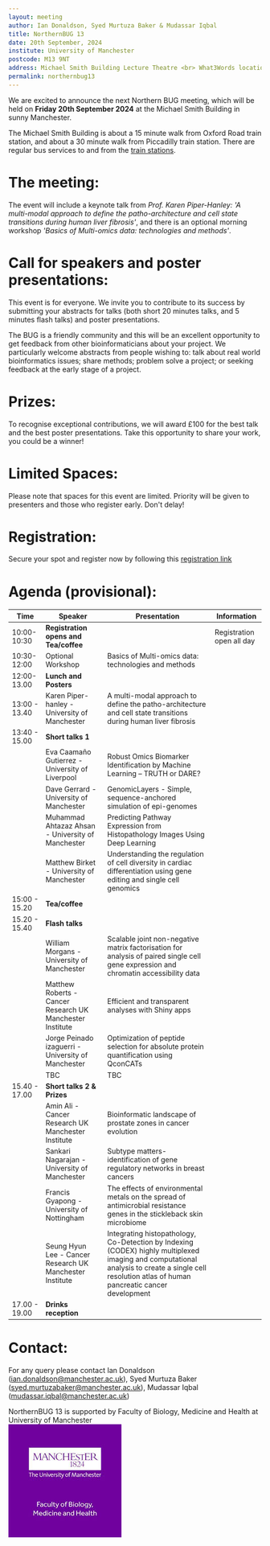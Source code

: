 ```yaml
---
layout: meeting
author: Ian Donaldson, Syed Murtuza Baker & Mudassar Iqbal
title: NorthernBUG 13
date: 20th September, 2024
institute: University of Manchester
postcode: M13 9NT
address: Michael Smith Building Lecture Theatre <br> What3Words location ///chips.path.motion
permalink: northernbug13
---
```



We are excited to announce the next Northern BUG meeting, which will be held on __Friday 20th September 2024__ at the Michael Smith Building in sunny Manchester. 

The Michael Smith Building is about a 15 minute walk from Oxford Road train station, and about a 30 minute walk from Piccadilly train station. There are regular bus services to and from the [train stations](https://www.tfgm.com/plan-a-journey).
 
# The meeting:
The event will include a keynote talk from _Prof. Karen Piper-Hanley: 'A multi-modal approach to define the patho-architecture and cell state transitions during human liver fibrosis'_, and there is an optional morning workshop _'Basics of Multi-omics data: technologies and methods'_.
 
# Call for speakers and poster presentations:
This event is for everyone. We invite you to contribute to its success by submitting your abstracts for talks (both short 20 minutes talks, and 5 minutes flash talks) and poster presentations.   
 
The BUG is a friendly community and this will be an excellent opportunity to get feedback from other bioinformaticians about your project. We particularly welcome abstracts from people wishing to: talk about real world bioinformatics issues; share methods; problem solve a project; or seeking feedback at the early stage of a project.
 
# Prizes:
To recognise exceptional contributions, we will award £100 for the best talk and the best poster presentations. Take this opportunity to share your work, you could be a winner!
 
# Limited Spaces:
Please note that spaces for this event are limited. Priority will be given to presenters and those who register early. Don't delay!

# Registration:
Secure your spot and register now by following this [registration link](https://forms.gle/nQpV2DE4LvuEQheCA)


# Agenda (provisional):

| Time          | Speaker        | Presentation | Information |
|---------------|----------------|--------------|-------------|
| 10:00-10:30   | **Registration opens and Tea/coffee** | |   Registration open all day |
| 10:30-12:00   | Optional Workshop | Basics of Multi-omics data: technologies and methods | |
| 12:00-13.00   | **Lunch and Posters** | | |
| 13:00 - 13.40 | Karen Piper-hanley - University of Manchester | A multi-modal approach to define the patho-architecture and cell state transitions during human liver fibrosis | |
| 13:40 - 15.00 | **Short talks 1**      | | |
|    | Eva Caamaño Gutierrez - University of Liverpool  | Robust Omics Biomarker Identification by Machine Learning – TRUTH or DARE?  | |
|    | Dave Gerrard - University of Manchester |  GenomicLayers - Simple, sequence-anchored simulation of epi-genomes    | |
|    | Muhammad Ahtazaz Ahsan - University of Manchester  | Predicting Pathway Expression from Histopathology Images Using Deep Learning  | |
|    | Matthew Birket - University of Manchester  | Understanding the regulation of cell diversity in cardiac differentiation using gene editing and single cell genomics  | |
| 15:00 - 15.20 |   **Tea/coffee**    | | |
| 15.20 - 15.40 | **Flash talks**  | | |
|    | William Morgans - University of Manchester |  Scalable joint non-negative matrix factorisation for analysis of paired single cell gene expression and chromatin accessibility data | |
|    | Matthew Roberts - Cancer Research UK Manchester Institute |  Efficient and transparent analyses with Shiny apps    | |
|    | Jorge Peinado izaguerri - University of Manchester  | Optimization of peptide selection for absolute protein quantification using QconCATs  | |
|    | TBC  | TBC  | |
| 15.40 - 17.00 | **Short talks 2 & Prizes** | | |
|    | Amin Ali - Cancer Research UK Manchester Institute | Bioinformatic landscape of prostate zones in cancer evolution | |
|    | Sankari Nagarajan - University of Manchester  | Subtype matters- identification of gene regulatory networks in breast cancers  | |
|    | Francis Gyapong - University of Nottingham | The effects of environmental metals on the spread of antimicrobial resistance genes in the stickleback skin microbiome | |
|    | Seung Hyun Lee - Cancer Research UK Manchester Institute  | Integrating histopathology, Co-Detection by Indexing (CODEX) highly multiplexed imaging and computational analysis to create a single cell resolution atlas of human pancreatic cancer development | |
| 17.00 - 19.00 | **Drinks reception**  | | |


# Contact:
For any query please contact Ian Donaldson (ian.donaldson@manchester.ac.uk), Syed Murtuza Baker (syed.murtuzabaker@manchester.ac.uk), Mudassar Iqbal (mudassar.iqbal@manchester.ac.uk)

NorthernBUG 13 is supported by Faculty of Biology, Medicine and Health at University of Manchester <br>  <img src="../assets/FBMH_logo.jpeg" alt="FBMH_logo" />


